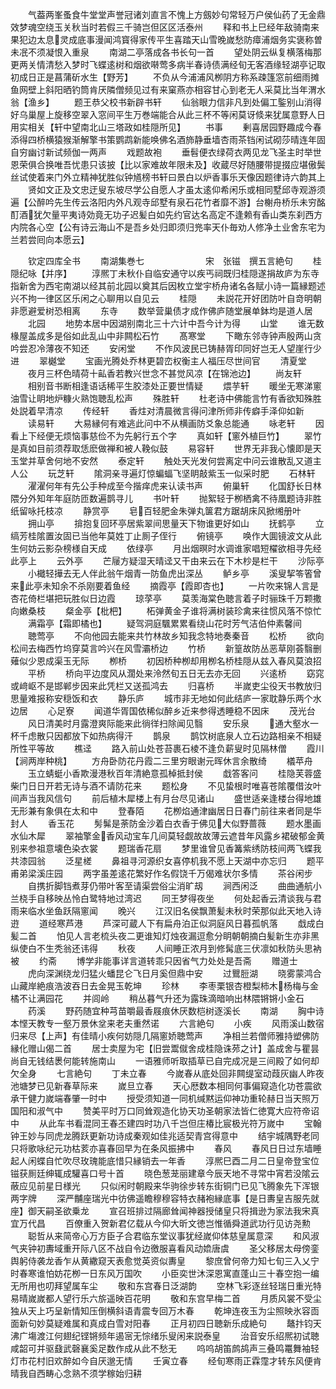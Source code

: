 <!-- { "loadSidebar": true } -->
　　气葢两峯蚤食牛堂堂声誉冠诸刘直言不愧上方劔妙句常轻万户侯仙药了无金鼎效梦魂空绕玉关秋当时若假三千骑岂但区区活泰州
　　释和书上巳经年敌骑南来果犯边太息灵成底事漫闻鸿寳得家传平生喜踏天山雪晚嵗愁防瘴浦烟务实褒称曽未冺不须凝恨入重泉
　　南湖二亭落成各书长句一首
　　望处阴云纵复横落梅那更两关情清愁入梦时飞蝶逺树和烟欲啭莺多病半春诗债满经旬无客酒缘轻湖亭记取初成日正是菖蒲斫水生【野芳】
　　不负从今浦浦风栁阴方称系疎篷窓前细雨摊鱼网壁上斜阳晒钓筒肯厌隣僧频见过有来窠燕亦相容甘心到老无人采莫比当年渭水翁【渔乡】
　　题王恭父校书新辟书轩
　　仙翁眼力信非凡到处偏工鍳别山消得好乌巢屋上旋移空翠入窓间平生万巻端能合从此三杯不等闲莫讶倐来犹属意野人日用实相关【轩中望南北山三塔政如桂隠所见】
　　书事
　　剰喜居园野趣成今春添得四桥横猿猴渐解擎书策鹦鹉新能唤佛名酒斾静垂墙杏雨茶铛闲试砌莎晴连年固自穷幽讨新试频伽一两声
　　戏题故袍
　　垂髫便衣绿荷衣两见龙飞圣主时举世恩荣俱合换唯吾忧患只该披【比以家难故年限未及】收蔵尽好随腰带提掇应堪傲鬓丝试使着来门外立精神犹胜似钟馗榜书轩曰景白以炉香事乐天像因题律诗六韵其上
　　贤如文正及文忠迂叟东坡尽学公自愿人才虽太逺仰希闲乐或相同墅邱寺观游须遍【公醉吟先生传云洛阳内外凡观寺邱墅有泉石花竹者靡不游】台榭舟桥乐未穷酩酊酒犹欠量平夷诗効竟无功子迟髪白如先约官达名高定不逢赖有香山类东刹西方内院各心空【公有诗云海山不是吾乡处归即须归兠率天仆毎劝人修净土业舍东宅为兰若尝囘向本愿云】











　　钦定四库全书
　　南湖集巻七　　　　　　　宋　张镃　撰五言絶句
　　桂隠纪咏【并序】
　　淳熈丁未秋仆自临安通守以疾丐祠既归桂隠遂捐故庐为东寺指新舍为西宅南湖以经其前北园以奠其后因枚立堂宇桥舟诸名各赋小诗一篇縁题述兴不拘一律区区乐闲之心聊用以自见云
　　桂隠
　　未説花开好团防叶自竒明朝非愿避爱树恐相离
　　东寺
　　数举营巢债才成作佛庐随堂展单鉢均是道人居
　　北园
　　地势本居中因湖别南北三十六计中吾今计为得
　　山堂
　　谁无数椽屋盖成多是俗如此乱山中非闗松石竹
　　髙寒堂
　　下瞰东邻寺钟声殷两山贪吟尝忍冷薄夜不知还
　　安闲堂
　　不作风波民已铸赫胥印同好岂无人望崖行少进
　　翠樾堂
　　宝画光腾处乔林更碧峦权衡主人福压尽世间官
　　清夏堂
　　夜月三杯色晴荷十畆香若教兴世念不甚觉风凉【在锦池边】
　　尚友轩
　　相别音书断相逢语话稀平生胶漆处正要世情疑
　　煨芋轩
　　暖坐无寒涕窻油雪让眀地炉糠火熟饱聴乱松声
　　殊胜轩
　　杜老诗中佛能言竹有香欲知殊胜处説着早清凉
　　传经轩
　　香炷对清晨微言得问津所师非传癖手泽仰如新
　　读易轩
　　大易縁何有难逃此问中不从横画防爻象总能通
　　咏老轩
　　因看上下经便无烦恼事慈俭不为先躬行五个字
　　真如轩【窻外植巨竹】
　　翠竹是真如目前须荐取恁麽做禅和被人鞔似鼓
　　易容轩
　　世界无非我心懐即是天玉堂并草舍何地不安然
　　泰定轩
　　触处天光发何尝离定中问云谁散乱又道主人公
　　玩芝轩
　　隂洞亲寻遍灯惊蝙蝠飞坚眀敲紫玉一似采时肥
　　石林轩
　　濯濯何年有先公手种成至今揩痒虎来认读书声
　　俯巢轩
　　化国舒长日林隈分外知年年庭防匝数遍鹊寻儿
　　书叶轩
　　抛絮轻于栁栖禽不待凰题诗非胜纸留咏托枝凉
　　静赏亭
　　皂百轻肥金朱弹丸箧君方踞胡床风掀缃册叶
　　拥山亭
　　揜抱复回环亭居紫翠间思量天下物谁更好如山
　　抚鹤亭
　　立缟芳桂隂置汝固已当他年莫姓丁止厠子侄行
　　俯镜亭
　　唤作大圎镜波文从此生何妨云影杂榜様自天成
　　依绿亭
　　月出烟暝时水调谁家唱短櫂欲相寻先经此亭上
　　云外亭
　　芒屦方疑湿天晴迳又干由来云在下木杪是栏干
　　沙际亭
　　小檝轻撶去无人伴此翁午烟青一防鱼虎出深丛
　　鲈乡亭
　　溪叟挈笭箵曾来此亭未知余不杀刚要着鱼经
　　摘霞亭【霞即杏也】
　　一片吹来锦人言是杏花倚栏堪把玩胜似日边霞
　　琼莩亭
　　莫羡海棠色聴言着子时骊珠千万颗撒向嫩桑枝
　　粲金亭【枇杷】
　　柘弹黄金子谁将满树装珍禽来往惯风落不惊忙
　　满霜亭【霜即橘也】
　　疑驾洞庭颿累累看绕山花时芳气洁伯仲素馨间
　　聴莺亭
　　不向他园去能来共竹林故乡知我念特地奏秦音
　　松桥
　　欲向松间去梅西竹坞穿莫言吟兴在风雪灞桥边
　　竹桥
　　新篁故防丛恶草刚荟翳删薙似少恩成渠玉无际
　　栁桥
　　初因桥种栁却用栁名桥桂隠从兹入春风莫浪招
　　平桥
　　桥向平边度风从濶处来泠然旬五日无去亦无回
　　兴逺桥
　　窈窕或﨑岖不是邯郸步因来此凭栏又送孤鸿去
　　归喜桥
　　半嵗吏尘役天书教放归思量难报称安穏饭和衣
　　静乐庐
　　城市非无地如何此结庐一家耽静乐两个水边居
　　心足寮
　　闻道华胥国依稀似醉乡近来参得透睡稳不因床
　　茂光台
　　风日清美时月露澄爽际能来此徜徉扫除闻见翳
　　安乐泉
　　通大壑水一杯千虑散只因都放下如热病得汗
　　鹊泉
　　鹊饮树底泉人立石边路相亲不相疑所性平等故
　　樵迳
　　路入前山处苍苔裹石棱不逢负薪叟时见隔林僧
　　霞川【涧两岸种桃】
　　方舟卧防花丹霞二三里穷眼谢元晖休言余散绮
　　檥苹舟
　　玉立蜻蜓小香欺漫港秋百年清絶意孤棹抵封侯
　　戱答客问
　　桂隐芙蓉盛柴门日日开若无诗与酒不请防花来
　　题松身
　　不见蛰根时唯喜苍隂覆借汝叶间声当我风信句
　　前后植木犀楼上有月台尽见诸山
　　盛世适亲逢楼台得地雄无形兼有象俱在太和中
　　登春陌
　　花栁焰通津幽居日日春门前往来者同是华封人
　　香玉花
　　髣髴是荼防金沙着白衣香于佛见大似野蔷薇
　　题水墨画水仙木犀
　　翠袖擎金香风动宝车几间莫轻觑故故薄云遮昔年风露乡裙破郁金黄别来参祖意壊色染衣裳
　　题瑞香花扇
　　梦里谁曾见香篝紫绣防枝间两飞蝶我共漆园翁
　　泛星槎
　　鼻祖寻河源织女喜停机我不愿上天湖中亦忘归
　　题平甫弟梁溪庄园
　　两字虽差逺花繁好作名假饶千万偈难状尔多情
　　茶谷闲步
　　自携折脚铛煮芽仍带叶客至请渠尝俗尘消旷刼
　　涧西闲泛
　　曲曲通航小兰桡手自移映丛怜白鹭特地过湾迟
　　同王梦得夜坐
　　何处起香云清谈我与君雨来临水坐鱼跃隔窻闻
　　晚兴
　　江汉旧名侯飘萧髪未秋时荣那似此天地入诗逰
　　道经寒芦港
　　芦深可蔵人下有扁舟泊正似洞庭风日暮孤帆落
　　戱成白髪二首
　　怕见人言老梳头夜二更谁知灯烛夜漏逗愈分眀朝朝摘白髪新生亦非黑纵使白不生秃翁还讳得
　　秋夜
　　人间睡正浓月到修髯底三伏凛如秋防头思衲被
　　约斋
　　博学非能事详言道转乖只因省气力处处是吾斋
　　赠道士
　　虎向深渊绕龙归猛火蟠昆仑飞日月奚但鼎中安
　　过鸎脰湖
　　晓雾蒙鸿合山藏岸絶痕浩波吞日去金晃玉乾坤
　　珍林
　　李枣栗银杏橙梨柿木杨梅与金橘不让满园花
　　并闾岭
　　稍丛暮气升还为露珠滴暗响出林隈锵锵小金石
　　药溪
　　野药随宜种芎苗嚼最香屐痕休厌数桤树逐溪长
　　南湖
　　胸中诗本悭天教专一壑万景休坌来老夫重然诺
　　六言絶句
　　小疾
　　风雨溪山数宿归来尽【上声】有佳晴小疾何妨隠几隔窻娇聴莺声
　　净相兰若僧师雅持塑佛防縁化赠山偈二首
　　居士卖屋为宅【旧尝鬻僦舍成桂隐诛茒之计】盖成舍与瞿昙尚自无钱结褁何能转施南山
　　一语雅师听取插草已自完成况是三间殿了如何却欠全身
　　七言絶句
　　丁未立春
　　今嵗春从底处回非闗缇室动葭灰幽人昨夜池塘梦已见新春草际来
　　嵗旦立春
　　天心厯数本相同何事偏窥造化功苍震欲承干健力嵗端春肇一时中
　　授受须知道一同机缄黙运仰神功重轮赫日当天照万国阳和淑气中
　　赞美平时万口同耸观造化协天功圣朝家法皆仁徳寛大应符帝诏中
　　从此车书看混同王春丕建四时功八千岂但庄椿比宸极光符万嵗中
　　宝翰钟王妙与同虎龙腾跃更新功诗成秦观如佳兆适契青宫得意中
　　结宇城隅野老同只将歌咏纪元功枯荄亦喜春回早为在条风振拂中
　　春风
　　春风日日过东墙睡起人闲蝶自忙吹尽玫瑰能底惜只縁销去一年香
　　淳熈巳酉二月二日皇帝登宝位镃获厠廷绅辄成驩喜口号十首
　　晓色葱茏丽建章今辰天地不寻常中宵若没隂云蔽应见前星日様光
　　只似闲时朝殿来华驹徐步转东街铜门已见飞腾象先下浑银两字牌
　　深严黼座瑞光中彷佛遥瞻穆穆容特衣赭袍縁底事【是日夀皇吉服先就座】御天嗣圣欲乗龙
　　宣召班排过隔廊耸闻神器授储皇只将揖逊为家法我宋真宜万代昌
　　百僚重入贺新君亿载从今仰大昕文徳岂惟循舜道武功行见访尧勲
　　聪哲从来简帝心万方臣子合君临东堂议事犹经嵗仰体慈皇属意深
　　和风淑气夹钟初夀域重开际八区不战自令边徼服喜看风动嫓唐虞
　　圣父移居太母傍銮舆躬侍袭龙香乍从黄繖窥天表愈觉英资似夀皇
　　黎庶曾何帝力知七旬三入乂宁时春寒谁怕妨花栁一日东风万国吹
　　小臣奕世沐深恩寓直蓬山三十春空抱一编无所用也叨拜望属车尘
　　敬和东宫春日泛湖韵
　　空林飞彩逐丝轻瑞日重光特易晴嵗嵗都人望行乐六旂遥映百花明
　　敬和东宫早梅二首
　　月质风裳不受尘独从天上巧呈新情知压倒横斜语青震专回万木春
　　乾坤连夜玉为尘照映氷容靣面新句妙莫疑难属和真成白雪对阳春
　　正月初四日聴新乐成絶句
　　鼇抃钧天沸广塲渡江何翅纪铿锵频年遏宻无悰绪乐叟闲来説泰皇
　　治音安乐绍熈初试聴咸韶可并驱鼗武磬襄奚足数作成从此不愁无
　　呜呜胡笛鹧鸪声三叠鸣鼍舞袖轻灯市花村旧欢醉如今自厌邈无情
　　壬寅立春
　　经旬寒雨正霖霪才转东风便肯晴我自西畴心念熟不须学稼始归耕

